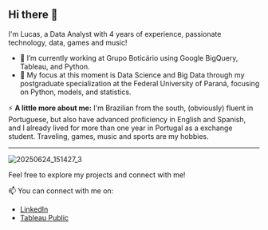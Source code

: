 ## Hi there 👋

I'm Lucas, a Data Analyst with 4 years of experience, passionate technology, data, games and music!

- 🔭 I’m currently working at Grupo Boticário using Google BigQuery, Tableau, and Python.
- 🌱 My focus at this moment is Data Science and Big Data through my postgraduate specialization at the Federal University of Paraná, focusing on Python, models, and statistics.

⚡ **A little more about me:** I'm Brazilian from the south, (obviously) fluent in Portuguese, but also have advanced proficiency in English and Spanish, and I already lived for more than one year in Portugal as a exchange student. Traveling, games, music and sports are my hobbies.

---

![20250624_151427_3](https://github.com/user-attachments/assets/d637e90b-885a-465d-af39-c7a2ec66fc2c)


Feel free to explore my projects and connect with me!

📫 You can connect with me on:

- [LinkedIn](https://linkedin.com/in/lucaslealdasilva)
- [Tableau Public](https://public.tableau.com/app/profile/lucas.leal.da.silva/vizzes)


<!--
**casluleal/casluleal** is a ✨ _special_ ✨ repository because its `README.md` (this file) appears on your GitHub profile.

Here are some ideas to get you started:

- 🔭 I’m currently working on ...
- 🌱 I’m currently learning ...
- 👯 I’m looking to collaborate on ...
- 🤔 I’m looking for help with ...
- 💬 Ask me about ...
- 📫 How to reach me: ...
- 😄 Pronouns: ...
- ⚡ Fun fact: ...
-->
